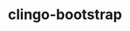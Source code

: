 ---
title: "clingo-bootstrap"
layout: cache
categories: [package, develop]
meta: {"compilers": ["apple-clang@16.0.0", "gcc@13.2.0"], "num_specs": 162, "num_specs_by_stack": {"bootstrap-aarch64-darwin": 71, "bootstrap-x86_64-linux-gnu": 91, "root": 162}, "oss": ["sequoia", "ubuntu24.04"], "platforms": ["darwin", "linux"], "stacks": ["bootstrap-aarch64-darwin", "bootstrap-x86_64-linux-gnu", "root"], "targets": ["aarch64", "x86_64_v3"], "versions": ["5.7.1", "spack"]}
spec_details: [{"compiler": "apple-clang@16.0.0", "hash": "26gq2boba52yveh6lv6isykjcwdf2cws", "os": "sequoia", "platform": "darwin", "size": "-", "stacks": ["bootstrap-aarch64-darwin", "root"], "target": "aarch64", "variants": ["build_system=cmake", "build_type=Release", "~docs", "generator=make", "+ipo", "+optimized", "+python"], "versions": ["5.7.1"]}, {"compiler": "apple-clang@16.0.0", "hash": "27w4kxqbesfxajpibah3njx7c7yuh3ve", "os": "sequoia", "platform": "darwin", "size": "-", "stacks": ["bootstrap-aarch64-darwin", "root"], "target": "aarch64", "variants": ["build_system=cmake", "build_type=Release", "~docs", "generator=make", "+ipo", "+optimized", "+python"], "versions": ["5.7.1"]}, {"compiler": "apple-clang@16.0.0", "hash": "2ai3u6hqefroanpywxgig2b5knkswco5", "os": "sequoia", "platform": "darwin", "size": "-", "stacks": ["bootstrap-aarch64-darwin", "root"], "target": "aarch64", "variants": ["build_system=cmake", "build_type=Release", "~docs", "generator=make", "+ipo", "+optimized", "+python"], "versions": ["5.7.1"]}, {"compiler": "gcc@13.2.0", "hash": "2ge7prj2nozsfrixpusodfvjdxpqt3ow", "os": "ubuntu24.04", "platform": "linux", "size": "-", "stacks": ["bootstrap-x86_64-linux-gnu", "root"], "target": "x86_64_v3", "variants": ["build_system=cmake", "build_type=Release", "~docs", "generator=make", "+ipo", "+optimized", "patches:=bebb819,ec99431", "+python", "+static_libstdcpp"], "versions": ["spack"]}, {"compiler": "gcc@13.2.0", "hash": "2piwxwupbea7sc7stwl2gu5zf44tgomj", "os": "ubuntu24.04", "platform": "linux", "size": "-", "stacks": ["bootstrap-x86_64-linux-gnu", "root"], "target": "x86_64_v3", "variants": ["build_system=cmake", "build_type=Release", "~docs", "generator=make", "+ipo", "+optimized", "patches:=bebb819,ec99431", "+python", "+static_libstdcpp"], "versions": ["spack"]}, {"compiler": "gcc@13.2.0", "hash": "2udxplwaglvsi32yqjhmmk7ibypl4hap", "os": "ubuntu24.04", "platform": "linux", "size": "-", "stacks": ["bootstrap-x86_64-linux-gnu", "root"], "target": "x86_64_v3", "variants": ["build_system=cmake", "build_type=Release", "~docs", "generator=make", "+ipo", "+optimized", "patches:=bc4a52e", "+python", "+static_libstdcpp"], "versions": ["5.7.1"]}, {"compiler": "gcc@13.2.0", "hash": "3564uuisniow6dc554vltyavm2shogdl", "os": "ubuntu24.04", "platform": "linux", "size": "-", "stacks": ["bootstrap-x86_64-linux-gnu", "root"], "target": "x86_64_v3", "variants": ["build_system=cmake", "build_type=Release", "~docs", "generator=make", "+ipo", "+optimized", "patches:=bc4a52e", "+python", "+static_libstdcpp"], "versions": ["5.7.1"]}, {"compiler": "apple-clang@16.0.0", "hash": "3c5t5ln5psdqongsdo35geegcsnyznpu", "os": "sequoia", "platform": "darwin", "size": "-", "stacks": ["bootstrap-aarch64-darwin", "root"], "target": "aarch64", "variants": ["build_system=cmake", "build_type=Release", "~docs", "generator=make", "+ipo", "+optimized", "+python"], "versions": ["spack"]}, {"compiler": "gcc@13.2.0", "hash": "3d7wguyelzhhheusgrukxlbbncu6nf6r", "os": "ubuntu24.04", "platform": "linux", "size": "-", "stacks": ["bootstrap-x86_64-linux-gnu", "root"], "target": "x86_64_v3", "variants": ["build_system=cmake", "build_type=Release", "~docs", "generator=make", "+ipo", "+optimized", "patches:=bc4a52e", "+python", "+static_libstdcpp"], "versions": ["5.7.1"]}, {"compiler": "apple-clang@16.0.0", "hash": "3oai4232w2eq7jytbenndl2gngoqpqwc", "os": "sequoia", "platform": "darwin", "size": "-", "stacks": ["bootstrap-aarch64-darwin", "root"], "target": "aarch64", "variants": ["build_system=cmake", "build_type=Release", "~docs", "generator=make", "+ipo", "+optimized", "+python"], "versions": ["spack"]}, {"compiler": "gcc@13.2.0", "hash": "3sasjd2nrr37tpunlcsc2idiptnu4vvp", "os": "ubuntu24.04", "platform": "linux", "size": "-", "stacks": ["bootstrap-x86_64-linux-gnu", "root"], "target": "x86_64_v3", "variants": ["build_system=cmake", "build_type=Release", "~docs", "generator=make", "+ipo", "+optimized", "patches:=bc4a52e", "+python", "+static_libstdcpp"], "versions": ["5.7.1"]}, {"compiler": "gcc@13.2.0", "hash": "3u5dbodxcxiun32m75io3mynqe7guzov", "os": "ubuntu24.04", "platform": "linux", "size": "-", "stacks": ["bootstrap-x86_64-linux-gnu", "root"], "target": "x86_64_v3", "variants": ["build_system=cmake", "build_type=Release", "~docs", "generator=make", "+ipo", "+optimized", "patches:=bc4a52e", "+python", "+static_libstdcpp"], "versions": ["5.7.1"]}, {"compiler": "apple-clang@16.0.0", "hash": "3z5a5aukcnedowgyghk6fy2yu3gaujxh", "os": "sequoia", "platform": "darwin", "size": "-", "stacks": ["bootstrap-aarch64-darwin", "root"], "target": "aarch64", "variants": ["build_system=cmake", "build_type=Release", "~docs", "generator=make", "+ipo", "+optimized", "+python"], "versions": ["5.7.1"]}, {"compiler": "gcc@13.2.0", "hash": "46oluw3tvx6jvscf6a7jl3ig2d5qplzb", "os": "ubuntu24.04", "platform": "linux", "size": "-", "stacks": ["bootstrap-x86_64-linux-gnu", "root"], "target": "x86_64_v3", "variants": ["build_system=cmake", "build_type=Release", "~docs", "generator=make", "+ipo", "+optimized", "patches:=bebb819,ec99431", "+python", "+static_libstdcpp"], "versions": ["spack"]}, {"compiler": "gcc@13.2.0", "hash": "47cb3v6vjk4nlyojbw3onsc6nuodpen4", "os": "ubuntu24.04", "platform": "linux", "size": "-", "stacks": ["bootstrap-x86_64-linux-gnu", "root"], "target": "x86_64_v3", "variants": ["build_system=cmake", "build_type=Release", "~docs", "generator=make", "+ipo", "+optimized", "patches:=bc4a52e", "+python", "+static_libstdcpp"], "versions": ["5.7.1"]}, {"compiler": "apple-clang@16.0.0", "hash": "4a6oq75qdsccgsbgkub2qm7e2yd5pdbb", "os": "sequoia", "platform": "darwin", "size": "-", "stacks": ["bootstrap-aarch64-darwin", "root"], "target": "aarch64", "variants": ["build_system=cmake", "build_type=Release", "~docs", "generator=make", "+ipo", "+optimized", "+python"], "versions": ["5.7.1"]}, {"compiler": "apple-clang@16.0.0", "hash": "4kfq3bhojuv3qisslg2vhu7zdtlid7w2", "os": "sequoia", "platform": "darwin", "size": "-", "stacks": ["bootstrap-aarch64-darwin", "root"], "target": "aarch64", "variants": ["build_system=cmake", "build_type=Release", "~docs", "generator=make", "+ipo", "+optimized", "+python"], "versions": ["5.7.1"]}, {"compiler": "gcc@13.2.0", "hash": "4kznkq5jalktxn5qso3blnjhqchlzdci", "os": "ubuntu24.04", "platform": "linux", "size": "-", "stacks": ["bootstrap-x86_64-linux-gnu", "root"], "target": "x86_64_v3", "variants": ["build_system=cmake", "build_type=Release", "~docs", "generator=make", "+ipo", "+optimized", "patches:=bebb819,ec99431", "+python", "+static_libstdcpp"], "versions": ["spack"]}, {"compiler": "apple-clang@16.0.0", "hash": "57ptij2aik4v3jhcmw27kwvxbjwfp323", "os": "sequoia", "platform": "darwin", "size": "-", "stacks": ["bootstrap-aarch64-darwin", "root"], "target": "aarch64", "variants": ["build_system=cmake", "build_type=Release", "~docs", "generator=make", "+ipo", "+optimized", "+python"], "versions": ["spack"]}, {"compiler": "gcc@13.2.0", "hash": "5ffpinvtpxyp2hdnfazp5oc3c5waoa27", "os": "ubuntu24.04", "platform": "linux", "size": "-", "stacks": ["bootstrap-x86_64-linux-gnu", "root"], "target": "x86_64_v3", "variants": ["build_system=cmake", "build_type=Release", "~docs", "generator=make", "+ipo", "+optimized", "patches:=bebb819,ec99431", "+python", "+static_libstdcpp"], "versions": ["spack"]}, {"compiler": "apple-clang@16.0.0", "hash": "5o6gdqu7abu3h4h54ib55qj5ycnrhond", "os": "sequoia", "platform": "darwin", "size": "-", "stacks": ["bootstrap-aarch64-darwin", "root"], "target": "aarch64", "variants": ["build_system=cmake", "build_type=Release", "~docs", "generator=make", "+ipo", "+optimized", "+python"], "versions": ["5.7.1"]}, {"compiler": "gcc@13.2.0", "hash": "6he5st46c73f4x236psp5xuq6vfzcgsk", "os": "ubuntu24.04", "platform": "linux", "size": "-", "stacks": ["bootstrap-x86_64-linux-gnu", "root"], "target": "x86_64_v3", "variants": ["build_system=cmake", "build_type=Release", "~docs", "generator=make", "+ipo", "+optimized", "patches:=bc4a52e", "+python", "+static_libstdcpp"], "versions": ["5.7.1"]}, {"compiler": "apple-clang@16.0.0", "hash": "6pucd4kollwxqiktw3nxy3df5ww4dv6g", "os": "sequoia", "platform": "darwin", "size": "-", "stacks": ["bootstrap-aarch64-darwin", "root"], "target": "aarch64", "variants": ["build_system=cmake", "build_type=Release", "~docs", "generator=make", "+ipo", "+optimized", "+python"], "versions": ["spack"]}, {"compiler": "apple-clang@16.0.0", "hash": "6xmyyzr7pwfkfma33w5jlgh63usfslvf", "os": "sequoia", "platform": "darwin", "size": "-", "stacks": ["bootstrap-aarch64-darwin", "root"], "target": "aarch64", "variants": ["build_system=cmake", "build_type=Release", "~docs", "generator=make", "+ipo", "+optimized", "+python"], "versions": ["spack"]}, {"compiler": "gcc@13.2.0", "hash": "75jol42pnj4ayigq6sg3vgbialy5m6vz", "os": "ubuntu24.04", "platform": "linux", "size": "-", "stacks": ["bootstrap-x86_64-linux-gnu", "root"], "target": "x86_64_v3", "variants": ["build_system=cmake", "build_type=Release", "~docs", "generator=make", "+ipo", "+optimized", "patches:=bc4a52e", "+python", "+static_libstdcpp"], "versions": ["5.7.1"]}, {"compiler": "apple-clang@16.0.0", "hash": "7ajw5moifpbg6egcv6suihh3ja56d3cn", "os": "sequoia", "platform": "darwin", "size": "-", "stacks": ["bootstrap-aarch64-darwin", "root"], "target": "aarch64", "variants": ["build_system=cmake", "build_type=Release", "~docs", "generator=make", "+ipo", "+optimized", "+python"], "versions": ["5.7.1"]}, {"compiler": "gcc@13.2.0", "hash": "7npoudpxyfjl73ubxtch3itjo5nqtn5p", "os": "ubuntu24.04", "platform": "linux", "size": "-", "stacks": ["bootstrap-x86_64-linux-gnu", "root"], "target": "x86_64_v3", "variants": ["build_system=cmake", "build_type=Release", "~docs", "generator=make", "+ipo", "+optimized", "patches:=bebb819,ec99431", "+python", "+static_libstdcpp"], "versions": ["spack"]}, {"compiler": "gcc@13.2.0", "hash": "7xjl7abgtnv3vvvmwph2srupdcvhskjo", "os": "ubuntu24.04", "platform": "linux", "size": "-", "stacks": ["bootstrap-x86_64-linux-gnu", "root"], "target": "x86_64_v3", "variants": ["build_system=cmake", "build_type=Release", "~docs", "generator=make", "+ipo", "+optimized", "patches:=bebb819,ec99431", "+python", "+static_libstdcpp"], "versions": ["spack"]}, {"compiler": "gcc@13.2.0", "hash": "a6sy4amxt6vuheeg45tdctpy4b2ylhgd", "os": "ubuntu24.04", "platform": "linux", "size": "-", "stacks": ["bootstrap-x86_64-linux-gnu", "root"], "target": "x86_64_v3", "variants": ["build_system=cmake", "build_type=Release", "~docs", "generator=make", "+ipo", "+optimized", "patches:=bc4a52e", "+python", "+static_libstdcpp"], "versions": ["5.7.1"]}, {"compiler": "apple-clang@16.0.0", "hash": "aaiqg3myausww3c7tptii4wir5ebpnub", "os": "sequoia", "platform": "darwin", "size": "-", "stacks": ["bootstrap-aarch64-darwin", "root"], "target": "aarch64", "variants": ["build_system=cmake", "build_type=Release", "~docs", "generator=make", "+ipo", "+optimized", "+python"], "versions": ["5.7.1"]}, {"compiler": "apple-clang@16.0.0", "hash": "acjy4jdxi6hwpycm5d4pp5qp7gylvo72", "os": "sequoia", "platform": "darwin", "size": "-", "stacks": ["bootstrap-aarch64-darwin", "root"], "target": "aarch64", "variants": ["build_system=cmake", "build_type=Release", "~docs", "generator=make", "+ipo", "+optimized", "+python"], "versions": ["spack"]}, {"compiler": "gcc@13.2.0", "hash": "agvs7vkmudzqezr7wudtt35lhkexunq4", "os": "ubuntu24.04", "platform": "linux", "size": "-", "stacks": ["bootstrap-x86_64-linux-gnu", "root"], "target": "x86_64_v3", "variants": ["build_system=cmake", "build_type=Release", "~docs", "generator=make", "+ipo", "+optimized", "patches:=bebb819,ec99431", "+python", "+static_libstdcpp"], "versions": ["spack"]}, {"compiler": "gcc@13.2.0", "hash": "aohc7ztw4o5yji4fmskoil4iiq7efwwq", "os": "ubuntu24.04", "platform": "linux", "size": "-", "stacks": ["bootstrap-x86_64-linux-gnu", "root"], "target": "x86_64_v3", "variants": ["build_system=cmake", "build_type=Release", "~docs", "generator=make", "+ipo", "+optimized", "patches:=bc4a52e", "+python", "+static_libstdcpp"], "versions": ["5.7.1"]}, {"compiler": "gcc@13.2.0", "hash": "axsu2vugrfp4iwrozieqq3ahgytwsp4w", "os": "ubuntu24.04", "platform": "linux", "size": "-", "stacks": ["bootstrap-x86_64-linux-gnu", "root"], "target": "x86_64_v3", "variants": ["build_system=cmake", "build_type=Release", "~docs", "generator=make", "+ipo", "+optimized", "patches:=bebb819,ec99431", "+python", "+static_libstdcpp"], "versions": ["spack"]}, {"compiler": "apple-clang@16.0.0", "hash": "b65abq7odunklpmejqnvfq5um2y5ejci", "os": "sequoia", "platform": "darwin", "size": "-", "stacks": ["bootstrap-aarch64-darwin", "root"], "target": "aarch64", "variants": ["build_system=cmake", "build_type=Release", "~docs", "generator=make", "+ipo", "+optimized", "+python"], "versions": ["spack"]}, {"compiler": "gcc@13.2.0", "hash": "bspfmnzpo7yio26yy6phljlahdapvxpo", "os": "ubuntu24.04", "platform": "linux", "size": "-", "stacks": ["bootstrap-x86_64-linux-gnu", "root"], "target": "x86_64_v3", "variants": ["build_system=cmake", "build_type=Release", "~docs", "generator=make", "+ipo", "+optimized", "patches:=bc4a52e", "+python", "+static_libstdcpp"], "versions": ["5.7.1"]}, {"compiler": "apple-clang@16.0.0", "hash": "c2presuplsizmoizvob32rx5li5qpr72", "os": "sequoia", "platform": "darwin", "size": "-", "stacks": ["bootstrap-aarch64-darwin", "root"], "target": "aarch64", "variants": ["build_system=cmake", "build_type=Release", "~docs", "generator=make", "+ipo", "+optimized", "+python"], "versions": ["5.7.1"]}, {"compiler": "gcc@13.2.0", "hash": "c62p3dazgsnd6dxagw3rbwe3wlkki3q6", "os": "ubuntu24.04", "platform": "linux", "size": "-", "stacks": ["bootstrap-x86_64-linux-gnu", "root"], "target": "x86_64_v3", "variants": ["build_system=cmake", "build_type=Release", "~docs", "generator=make", "+ipo", "+optimized", "patches:=bebb819,ec99431", "+python", "+static_libstdcpp"], "versions": ["spack"]}, {"compiler": "apple-clang@16.0.0", "hash": "chhv2asgzzbbf4gecqecui5l26uoi5m4", "os": "sequoia", "platform": "darwin", "size": "-", "stacks": ["bootstrap-aarch64-darwin", "root"], "target": "aarch64", "variants": ["build_system=cmake", "build_type=Release", "~docs", "generator=make", "+ipo", "+optimized", "+python"], "versions": ["spack"]}, {"compiler": "gcc@13.2.0", "hash": "ciyqxitjx24ruoe5wivzhtfjdna7r7hg", "os": "ubuntu24.04", "platform": "linux", "size": "-", "stacks": ["bootstrap-x86_64-linux-gnu", "root"], "target": "x86_64_v3", "variants": ["build_system=cmake", "build_type=Release", "~docs", "generator=make", "+ipo", "+optimized", "patches:=bc4a52e", "+python", "+static_libstdcpp"], "versions": ["5.7.1"]}, {"compiler": "gcc@13.2.0", "hash": "cksrfgokzz5yrf537srqndcnel3s2sds", "os": "ubuntu24.04", "platform": "linux", "size": "-", "stacks": ["bootstrap-x86_64-linux-gnu", "root"], "target": "x86_64_v3", "variants": ["build_system=cmake", "build_type=Release", "~docs", "generator=make", "+ipo", "+optimized", "patches:=bebb819,ec99431", "+python", "+static_libstdcpp"], "versions": ["spack"]}, {"compiler": "gcc@13.2.0", "hash": "cyrrho5vk7eqilzxwa3fyscx2p7oo6wq", "os": "ubuntu24.04", "platform": "linux", "size": "-", "stacks": ["bootstrap-x86_64-linux-gnu", "root"], "target": "x86_64_v3", "variants": ["build_system=cmake", "build_type=Release", "~docs", "generator=make", "+ipo", "+optimized", "patches:=bc4a52e", "+python", "+static_libstdcpp"], "versions": ["5.7.1"]}, {"compiler": "gcc@13.2.0", "hash": "d3d3oqwuwkuqpgsfply7u6hcjkv6y4gv", "os": "ubuntu24.04", "platform": "linux", "size": "-", "stacks": ["bootstrap-x86_64-linux-gnu", "root"], "target": "x86_64_v3", "variants": ["build_system=cmake", "build_type=Release", "~docs", "generator=make", "+ipo", "+optimized", "patches:=bebb819,ec99431", "+python", "+static_libstdcpp"], "versions": ["spack"]}, {"compiler": "apple-clang@16.0.0", "hash": "ddmwuzl3duttxgjqpmayx5uqmcwkoy5i", "os": "sequoia", "platform": "darwin", "size": "-", "stacks": ["bootstrap-aarch64-darwin", "root"], "target": "aarch64", "variants": ["build_system=cmake", "build_type=Release", "~docs", "generator=make", "+ipo", "+optimized", "+python"], "versions": ["spack"]}, {"compiler": "apple-clang@16.0.0", "hash": "diheencsll4xaaz2qhlucus4tc2n24zv", "os": "sequoia", "platform": "darwin", "size": "-", "stacks": ["bootstrap-aarch64-darwin", "root"], "target": "aarch64", "variants": ["build_system=cmake", "build_type=Release", "~docs", "generator=make", "+ipo", "+optimized", "+python"], "versions": ["5.7.1"]}, {"compiler": "apple-clang@16.0.0", "hash": "dn5jh7aizvistpi2mewyh2c33lnxq3xb", "os": "sequoia", "platform": "darwin", "size": "-", "stacks": ["bootstrap-aarch64-darwin", "root"], "target": "aarch64", "variants": ["build_system=cmake", "build_type=Release", "~docs", "generator=make", "+ipo", "+optimized", "+python"], "versions": ["spack"]}, {"compiler": "gcc@13.2.0", "hash": "e67wblxvy4sbjneib2bgkvdu3frfm3oo", "os": "ubuntu24.04", "platform": "linux", "size": "-", "stacks": ["bootstrap-x86_64-linux-gnu", "root"], "target": "x86_64_v3", "variants": ["build_system=cmake", "build_type=Release", "~docs", "generator=make", "+ipo", "+optimized", "patches:=bc4a52e", "+python", "+static_libstdcpp"], "versions": ["5.7.1"]}, {"compiler": "apple-clang@16.0.0", "hash": "e7ejjvcsmev375ao7akkurkn5edw4qnu", "os": "sequoia", "platform": "darwin", "size": "-", "stacks": ["bootstrap-aarch64-darwin", "root"], "target": "aarch64", "variants": ["build_system=cmake", "build_type=Release", "~docs", "generator=make", "+ipo", "+optimized", "+python"], "versions": ["spack"]}, {"compiler": "apple-clang@16.0.0", "hash": "ehjfbkxt43sv36vxwi5iogyzt76b4i7m", "os": "sequoia", "platform": "darwin", "size": "-", "stacks": ["bootstrap-aarch64-darwin", "root"], "target": "aarch64", "variants": ["build_system=cmake", "build_type=Release", "~docs", "generator=make", "+ipo", "+optimized", "+python"], "versions": ["5.7.1"]}, {"compiler": "apple-clang@16.0.0", "hash": "eoximuq3s3dqw4bip6wgiedoemhgrqka", "os": "sequoia", "platform": "darwin", "size": "-", "stacks": ["bootstrap-aarch64-darwin", "root"], "target": "aarch64", "variants": ["build_system=cmake", "build_type=Release", "~docs", "generator=make", "+ipo", "+optimized", "+python"], "versions": ["5.7.1"]}, {"compiler": "apple-clang@16.0.0", "hash": "ezr2d2hwyjbyiltuzcsfgnbddgbsxpfq", "os": "sequoia", "platform": "darwin", "size": "-", "stacks": ["bootstrap-aarch64-darwin", "root"], "target": "aarch64", "variants": ["build_system=cmake", "build_type=Release", "~docs", "generator=make", "+ipo", "+optimized", "+python"], "versions": ["5.7.1"]}, {"compiler": "gcc@13.2.0", "hash": "ft3jg7senrnnmkvaqli7airlodnlorpx", "os": "ubuntu24.04", "platform": "linux", "size": "-", "stacks": ["bootstrap-x86_64-linux-gnu", "root"], "target": "x86_64_v3", "variants": ["build_system=cmake", "build_type=Release", "~docs", "generator=make", "+ipo", "+optimized", "patches:=bc4a52e", "+python", "+static_libstdcpp"], "versions": ["5.7.1"]}, {"compiler": "apple-clang@16.0.0", "hash": "g4xhkp5qk5tvgxdbwyav2wwxibbkk7if", "os": "sequoia", "platform": "darwin", "size": "-", "stacks": ["bootstrap-aarch64-darwin", "root"], "target": "aarch64", "variants": ["build_system=cmake", "build_type=Release", "~docs", "generator=make", "+ipo", "+optimized", "+python"], "versions": ["spack"]}, {"compiler": "gcc@13.2.0", "hash": "g5lkxm72odaxne5cm4uwzsrn32xjpb65", "os": "ubuntu24.04", "platform": "linux", "size": "-", "stacks": ["bootstrap-x86_64-linux-gnu", "root"], "target": "x86_64_v3", "variants": ["build_system=cmake", "build_type=Release", "~docs", "generator=make", "+ipo", "+optimized", "patches:=bc4a52e", "+python", "+static_libstdcpp"], "versions": ["5.7.1"]}, {"compiler": "apple-clang@16.0.0", "hash": "gb4halzvszsstvk3gekxgfjhvtgvzk3z", "os": "sequoia", "platform": "darwin", "size": "-", "stacks": ["bootstrap-aarch64-darwin", "root"], "target": "aarch64", "variants": ["build_system=cmake", "build_type=Release", "~docs", "generator=make", "+ipo", "+optimized", "+python"], "versions": ["5.7.1"]}, {"compiler": "gcc@13.2.0", "hash": "gg4bcetmzsiztssznlc2g26asrm43f4v", "os": "ubuntu24.04", "platform": "linux", "size": "-", "stacks": ["bootstrap-x86_64-linux-gnu", "root"], "target": "x86_64_v3", "variants": ["build_system=cmake", "build_type=Release", "~docs", "generator=make", "+ipo", "+optimized", "patches:=bebb819,ec99431", "+python", "+static_libstdcpp"], "versions": ["spack"]}, {"compiler": "apple-clang@16.0.0", "hash": "gk4qu4xhvcrwudv5vrhi6jxuzo6gu5tn", "os": "sequoia", "platform": "darwin", "size": "-", "stacks": ["bootstrap-aarch64-darwin", "root"], "target": "aarch64", "variants": ["build_system=cmake", "build_type=Release", "~docs", "generator=make", "+ipo", "+optimized", "+python"], "versions": ["5.7.1"]}, {"compiler": "gcc@13.2.0", "hash": "gs377ihqnkhrcbwoi2iuyrsbjai7yhja", "os": "ubuntu24.04", "platform": "linux", "size": "-", "stacks": ["bootstrap-x86_64-linux-gnu", "root"], "target": "x86_64_v3", "variants": ["build_system=cmake", "build_type=Release", "~docs", "generator=make", "+ipo", "+optimized", "patches:=bc4a52e", "+python", "+static_libstdcpp"], "versions": ["5.7.1"]}, {"compiler": "gcc@13.2.0", "hash": "gsjbytt6jbe5y674ikxvxehdtgcg5ry2", "os": "ubuntu24.04", "platform": "linux", "size": "-", "stacks": ["bootstrap-x86_64-linux-gnu", "root"], "target": "x86_64_v3", "variants": ["build_system=cmake", "build_type=Release", "~docs", "generator=make", "+ipo", "+optimized", "patches:=bebb819,ec99431", "+python", "+static_libstdcpp"], "versions": ["spack"]}, {"compiler": "gcc@13.2.0", "hash": "gv3bbla4kqhdjxfahcaxne656nbtjkrh", "os": "ubuntu24.04", "platform": "linux", "size": "-", "stacks": ["bootstrap-x86_64-linux-gnu", "root"], "target": "x86_64_v3", "variants": ["build_system=cmake", "build_type=Release", "~docs", "generator=make", "+ipo", "+optimized", "patches:=bc4a52e", "+python", "+static_libstdcpp"], "versions": ["5.7.1"]}, {"compiler": "apple-clang@16.0.0", "hash": "gysrhkgyphkok6kusvsct44fti6jbatj", "os": "sequoia", "platform": "darwin", "size": "-", "stacks": ["bootstrap-aarch64-darwin", "root"], "target": "aarch64", "variants": ["build_system=cmake", "build_type=Release", "~docs", "generator=make", "+ipo", "+optimized", "+python"], "versions": ["5.7.1"]}, {"compiler": "gcc@13.2.0", "hash": "hgghqcztf26njqphg7jxkct6jqm3xkxa", "os": "ubuntu24.04", "platform": "linux", "size": "-", "stacks": ["bootstrap-x86_64-linux-gnu", "root"], "target": "x86_64_v3", "variants": ["build_system=cmake", "build_type=Release", "~docs", "generator=make", "+ipo", "+optimized", "patches:=bebb819,ec99431", "+python", "+static_libstdcpp"], "versions": ["spack"]}, {"compiler": "apple-clang@16.0.0", "hash": "hhssylch5tebgjjmlq5acsnfkmnpdaob", "os": "sequoia", "platform": "darwin", "size": "-", "stacks": ["bootstrap-aarch64-darwin", "root"], "target": "aarch64", "variants": ["build_system=cmake", "build_type=Release", "~docs", "generator=make", "+ipo", "+optimized", "+python"], "versions": ["spack"]}, {"compiler": "gcc@13.2.0", "hash": "hs2ydt4tmh3hrbdowtmyovxa4bq2fhoz", "os": "ubuntu24.04", "platform": "linux", "size": "-", "stacks": ["bootstrap-x86_64-linux-gnu", "root"], "target": "x86_64_v3", "variants": ["build_system=cmake", "build_type=Release", "~docs", "generator=make", "+ipo", "+optimized", "patches:=bebb819,ec99431", "+python", "+static_libstdcpp"], "versions": ["spack"]}, {"compiler": "apple-clang@16.0.0", "hash": "hushi6sbbt3fbexsv623jxcflm6smz5l", "os": "sequoia", "platform": "darwin", "size": "-", "stacks": ["bootstrap-aarch64-darwin", "root"], "target": "aarch64", "variants": ["build_system=cmake", "build_type=Release", "~docs", "generator=make", "+ipo", "+optimized", "+python"], "versions": ["5.7.1"]}, {"compiler": "gcc@13.2.0", "hash": "ihhnhf7rcyrnhemumb7q5uqglkca4idr", "os": "ubuntu24.04", "platform": "linux", "size": "-", "stacks": ["bootstrap-x86_64-linux-gnu", "root"], "target": "x86_64_v3", "variants": ["build_system=cmake", "build_type=Release", "~docs", "generator=make", "+ipo", "+optimized", "patches:=bebb819,ec99431", "+python", "+static_libstdcpp"], "versions": ["spack"]}, {"compiler": "gcc@13.2.0", "hash": "isj3fziileum57yqcpv3z57thc3iag6t", "os": "ubuntu24.04", "platform": "linux", "size": "-", "stacks": ["bootstrap-x86_64-linux-gnu", "root"], "target": "x86_64_v3", "variants": ["build_system=cmake", "build_type=Release", "~docs", "generator=make", "+ipo", "+optimized", "patches:=bebb819,ec99431", "+python", "+static_libstdcpp"], "versions": ["spack"]}, {"compiler": "gcc@13.2.0", "hash": "ivdezzcuqoaj7u7xzauo2cehej3nxhtx", "os": "ubuntu24.04", "platform": "linux", "size": "-", "stacks": ["bootstrap-x86_64-linux-gnu", "root"], "target": "x86_64_v3", "variants": ["build_system=cmake", "build_type=Release", "~docs", "generator=make", "+ipo", "+optimized", "patches:=bc4a52e", "+python", "+static_libstdcpp"], "versions": ["5.7.1"]}, {"compiler": "gcc@13.2.0", "hash": "ixufikglob7bwqxrpcxicozkduc7h23s", "os": "ubuntu24.04", "platform": "linux", "size": "-", "stacks": ["bootstrap-x86_64-linux-gnu", "root"], "target": "x86_64_v3", "variants": ["build_system=cmake", "build_type=Release", "~docs", "generator=make", "+ipo", "+optimized", "patches:=bebb819,ec99431", "+python", "+static_libstdcpp"], "versions": ["spack"]}, {"compiler": "apple-clang@16.0.0", "hash": "izipngcqdfqqmu7dv4e3tsisewkmorsu", "os": "sequoia", "platform": "darwin", "size": "-", "stacks": ["bootstrap-aarch64-darwin", "root"], "target": "aarch64", "variants": ["build_system=cmake", "build_type=Release", "~docs", "generator=make", "+ipo", "+optimized", "+python"], "versions": ["spack"]}, {"compiler": "gcc@13.2.0", "hash": "j5vpsrm7z4bhrtnummbgqzsmp5pipv25", "os": "ubuntu24.04", "platform": "linux", "size": "-", "stacks": ["bootstrap-x86_64-linux-gnu", "root"], "target": "x86_64_v3", "variants": ["build_system=cmake", "build_type=Release", "~docs", "generator=make", "+ipo", "+optimized", "patches:=bebb819,ec99431", "+python", "+static_libstdcpp"], "versions": ["spack"]}, {"compiler": "apple-clang@16.0.0", "hash": "j6576zqcjasffkpqdmfxcuy225joo5xx", "os": "sequoia", "platform": "darwin", "size": "-", "stacks": ["bootstrap-aarch64-darwin", "root"], "target": "aarch64", "variants": ["build_system=cmake", "build_type=Release", "~docs", "generator=make", "+ipo", "+optimized", "+python"], "versions": ["5.7.1"]}, {"compiler": "apple-clang@16.0.0", "hash": "j7f7thzpalnxfqyu6y6mko2obcsipgjh", "os": "sequoia", "platform": "darwin", "size": "-", "stacks": ["bootstrap-aarch64-darwin", "root"], "target": "aarch64", "variants": ["build_system=cmake", "build_type=Release", "~docs", "generator=make", "+ipo", "+optimized", "+python"], "versions": ["5.7.1"]}, {"compiler": "apple-clang@16.0.0", "hash": "jrvg3bz45cckaxswjp3gkaquy4si6zak", "os": "sequoia", "platform": "darwin", "size": "-", "stacks": ["bootstrap-aarch64-darwin", "root"], "target": "aarch64", "variants": ["build_system=cmake", "build_type=Release", "~docs", "generator=make", "+ipo", "+optimized", "+python"], "versions": ["5.7.1"]}, {"compiler": "gcc@13.2.0", "hash": "jwpyviyvopfd2jemq4wosduottotud3t", "os": "ubuntu24.04", "platform": "linux", "size": "-", "stacks": ["bootstrap-x86_64-linux-gnu", "root"], "target": "x86_64_v3", "variants": ["build_system=cmake", "build_type=Release", "~docs", "generator=make", "+ipo", "+optimized", "patches:=bebb819,ec99431", "+python", "+static_libstdcpp"], "versions": ["spack"]}, {"compiler": "apple-clang@16.0.0", "hash": "k6hfryvq7h53n5ezurqaf3i7m2jebggh", "os": "sequoia", "platform": "darwin", "size": "-", "stacks": ["bootstrap-aarch64-darwin", "root"], "target": "aarch64", "variants": ["build_system=cmake", "build_type=Release", "~docs", "generator=make", "+ipo", "+optimized", "+python"], "versions": ["spack"]}, {"compiler": "gcc@13.2.0", "hash": "kc5dzwqy3sntnkjebmc3wybtbntxulxm", "os": "ubuntu24.04", "platform": "linux", "size": "-", "stacks": ["bootstrap-x86_64-linux-gnu", "root"], "target": "x86_64_v3", "variants": ["build_system=cmake", "build_type=Release", "~docs", "generator=make", "+ipo", "+optimized", "patches:=bc4a52e", "+python", "+static_libstdcpp"], "versions": ["5.7.1"]}, {"compiler": "gcc@13.2.0", "hash": "kgkprj5xeoc6wylu24x2s3cx323q5suy", "os": "ubuntu24.04", "platform": "linux", "size": "-", "stacks": ["bootstrap-x86_64-linux-gnu", "root"], "target": "x86_64_v3", "variants": ["build_system=cmake", "build_type=Release", "~docs", "generator=make", "+ipo", "+optimized", "patches:=bebb819,ec99431", "+python", "+static_libstdcpp"], "versions": ["spack"]}, {"compiler": "apple-clang@16.0.0", "hash": "kl573qlkkc2vvv42dsbclhvbaidt2wg6", "os": "sequoia", "platform": "darwin", "size": "-", "stacks": ["bootstrap-aarch64-darwin", "root"], "target": "aarch64", "variants": ["build_system=cmake", "build_type=Release", "~docs", "generator=make", "+ipo", "+optimized", "+python"], "versions": ["5.7.1"]}, {"compiler": "gcc@13.2.0", "hash": "kzaqlfvqpjm64uvayhqilsqpr66on4qf", "os": "ubuntu24.04", "platform": "linux", "size": "-", "stacks": ["bootstrap-x86_64-linux-gnu", "root"], "target": "x86_64_v3", "variants": ["build_system=cmake", "build_type=Release", "~docs", "generator=make", "+ipo", "+optimized", "patches:=bc4a52e", "+python", "+static_libstdcpp"], "versions": ["5.7.1"]}, {"compiler": "gcc@13.2.0", "hash": "l4z3yrb2vwq6oulwipd7lx2t5yi2h2ua", "os": "ubuntu24.04", "platform": "linux", "size": "-", "stacks": ["bootstrap-x86_64-linux-gnu", "root"], "target": "x86_64_v3", "variants": ["build_system=cmake", "build_type=Release", "~docs", "generator=make", "+ipo", "+optimized", "patches:=bebb819,ec99431", "+python", "+static_libstdcpp"], "versions": ["spack"]}, {"compiler": "apple-clang@16.0.0", "hash": "l7yrw37hd4s6oyda2jrdd4tzczyih4eo", "os": "sequoia", "platform": "darwin", "size": "-", "stacks": ["bootstrap-aarch64-darwin", "root"], "target": "aarch64", "variants": ["build_system=cmake", "build_type=Release", "~docs", "generator=make", "+ipo", "+optimized", "+python"], "versions": ["5.7.1"]}, {"compiler": "gcc@13.2.0", "hash": "lavcuywjbic56hxdm747onf4gro3sz46", "os": "ubuntu24.04", "platform": "linux", "size": "-", "stacks": ["bootstrap-x86_64-linux-gnu", "root"], "target": "x86_64_v3", "variants": ["build_system=cmake", "build_type=Release", "~docs", "generator=make", "+ipo", "+optimized", "patches:=bebb819,ec99431", "+python", "+static_libstdcpp"], "versions": ["spack"]}, {"compiler": "apple-clang@16.0.0", "hash": "linqdsdtluzq7zdapcsvs5slo2wul6ne", "os": "sequoia", "platform": "darwin", "size": "-", "stacks": ["bootstrap-aarch64-darwin", "root"], "target": "aarch64", "variants": ["build_system=cmake", "build_type=Release", "~docs", "generator=make", "+ipo", "+optimized", "+python"], "versions": ["spack"]}, {"compiler": "gcc@13.2.0", "hash": "lnbpenc7did5sar4lw4qp6j3eukgqsxp", "os": "ubuntu24.04", "platform": "linux", "size": "-", "stacks": ["bootstrap-x86_64-linux-gnu", "root"], "target": "x86_64_v3", "variants": ["build_system=cmake", "build_type=Release", "~docs", "generator=make", "+ipo", "+optimized", "patches:=bc4a52e", "+python", "+static_libstdcpp"], "versions": ["5.7.1"]}, {"compiler": "gcc@13.2.0", "hash": "luwyozfpkrtytzso4jaewq7jvjxpqqnh", "os": "ubuntu24.04", "platform": "linux", "size": "-", "stacks": ["bootstrap-x86_64-linux-gnu", "root"], "target": "x86_64_v3", "variants": ["build_system=cmake", "build_type=Release", "~docs", "generator=make", "+ipo", "+optimized", "patches:=bc4a52e", "+python", "+static_libstdcpp"], "versions": ["5.7.1"]}, {"compiler": "apple-clang@16.0.0", "hash": "mgxq6yca2jaxce37j3b3t6rnkb5hnu75", "os": "sequoia", "platform": "darwin", "size": "-", "stacks": ["bootstrap-aarch64-darwin", "root"], "target": "aarch64", "variants": ["build_system=cmake", "build_type=Release", "~docs", "generator=make", "+ipo", "+optimized", "+python"], "versions": ["spack"]}, {"compiler": "gcc@13.2.0", "hash": "mn7jumdd2gjgtvdchkwqmi3agqo5iikv", "os": "ubuntu24.04", "platform": "linux", "size": "-", "stacks": ["bootstrap-x86_64-linux-gnu", "root"], "target": "x86_64_v3", "variants": ["build_system=cmake", "build_type=Release", "~docs", "generator=make", "+ipo", "+optimized", "patches:=bc4a52e", "+python", "+static_libstdcpp"], "versions": ["5.7.1"]}, {"compiler": "gcc@13.2.0", "hash": "moie37ap754llpgpl723adg5fc33z6fq", "os": "ubuntu24.04", "platform": "linux", "size": "-", "stacks": ["bootstrap-x86_64-linux-gnu", "root"], "target": "x86_64_v3", "variants": ["build_system=cmake", "build_type=Release", "~docs", "generator=make", "+ipo", "+optimized", "patches:=bc4a52e", "+python", "+static_libstdcpp"], "versions": ["5.7.1"]}, {"compiler": "gcc@13.2.0", "hash": "mvf4imusdc3p5d3ad272kboz7widdim6", "os": "ubuntu24.04", "platform": "linux", "size": "-", "stacks": ["bootstrap-x86_64-linux-gnu", "root"], "target": "x86_64_v3", "variants": ["build_system=cmake", "build_type=Release", "~docs", "generator=make", "+ipo", "+optimized", "patches:=bc4a52e", "+python", "+static_libstdcpp"], "versions": ["5.7.1"]}, {"compiler": "gcc@13.2.0", "hash": "n4hrbfxreasdbbynbd6w5r4tsmvojobm", "os": "ubuntu24.04", "platform": "linux", "size": "-", "stacks": ["bootstrap-x86_64-linux-gnu", "root"], "target": "x86_64_v3", "variants": ["build_system=cmake", "build_type=Release", "~docs", "generator=make", "+ipo", "+optimized", "patches:=bc4a52e", "+python", "+static_libstdcpp"], "versions": ["5.7.1"]}, {"compiler": "gcc@13.2.0", "hash": "n57x2grfuph6lydpl4qax4cjhdr65vsu", "os": "ubuntu24.04", "platform": "linux", "size": "-", "stacks": ["bootstrap-x86_64-linux-gnu", "root"], "target": "x86_64_v3", "variants": ["build_system=cmake", "build_type=Release", "~docs", "generator=make", "+ipo", "+optimized", "patches:=bc4a52e", "+python", "+static_libstdcpp"], "versions": ["5.7.1"]}, {"compiler": "gcc@13.2.0", "hash": "narmrmqq6sz26lq2zpcan2khbs4bkzq3", "os": "ubuntu24.04", "platform": "linux", "size": "-", "stacks": ["bootstrap-x86_64-linux-gnu", "root"], "target": "x86_64_v3", "variants": ["build_system=cmake", "build_type=Release", "~docs", "generator=make", "+ipo", "+optimized", "patches:=bebb819,ec99431", "+python", "+static_libstdcpp"], "versions": ["spack"]}, {"compiler": "apple-clang@16.0.0", "hash": "ngnarbudhbh5wbmf3porljzokg7ritzl", "os": "sequoia", "platform": "darwin", "size": "-", "stacks": ["bootstrap-aarch64-darwin", "root"], "target": "aarch64", "variants": ["build_system=cmake", "build_type=Release", "~docs", "generator=make", "+ipo", "+optimized", "+python"], "versions": ["spack"]}, {"compiler": "apple-clang@16.0.0", "hash": "nqsteqhhyyaqcyanesffk7o4o3pvcva2", "os": "sequoia", "platform": "darwin", "size": "-", "stacks": ["bootstrap-aarch64-darwin", "root"], "target": "aarch64", "variants": ["build_system=cmake", "build_type=Release", "~docs", "generator=make", "+ipo", "+optimized", "+python"], "versions": ["5.7.1"]}, {"compiler": "gcc@13.2.0", "hash": "nt7rcliqzt5baj43ed7shxj3ief7kdpj", "os": "ubuntu24.04", "platform": "linux", "size": "-", "stacks": ["bootstrap-x86_64-linux-gnu", "root"], "target": "x86_64_v3", "variants": ["build_system=cmake", "build_type=Release", "~docs", "generator=make", "+ipo", "+optimized", "patches:=bc4a52e", "+python", "+static_libstdcpp"], "versions": ["5.7.1"]}, {"compiler": "apple-clang@16.0.0", "hash": "nvxzzejfuvcvwvbtz7kluae36xia3dsc", "os": "sequoia", "platform": "darwin", "size": "-", "stacks": ["bootstrap-aarch64-darwin", "root"], "target": "aarch64", "variants": ["build_system=cmake", "build_type=Release", "~docs", "generator=make", "+ipo", "+optimized", "+python"], "versions": ["5.7.1"]}, {"compiler": "gcc@13.2.0", "hash": "nywmfeml3allvarsdfkjakxwrpsx6k5j", "os": "ubuntu24.04", "platform": "linux", "size": "-", "stacks": ["bootstrap-x86_64-linux-gnu", "root"], "target": "x86_64_v3", "variants": ["build_system=cmake", "build_type=Release", "~docs", "generator=make", "+ipo", "+optimized", "patches:=bc4a52e", "+python", "+static_libstdcpp"], "versions": ["5.7.1"]}, {"compiler": "gcc@13.2.0", "hash": "o4ybhp4zz6cxnwbbvmstwig35il6cvqa", "os": "ubuntu24.04", "platform": "linux", "size": "-", "stacks": ["bootstrap-x86_64-linux-gnu", "root"], "target": "x86_64_v3", "variants": ["build_system=cmake", "build_type=Release", "~docs", "generator=make", "+ipo", "+optimized", "patches:=bc4a52e", "+python", "+static_libstdcpp"], "versions": ["5.7.1"]}, {"compiler": "apple-clang@16.0.0", "hash": "obu55oexvjfdes3hcam6ytssneyubnmu", "os": "sequoia", "platform": "darwin", "size": "-", "stacks": ["bootstrap-aarch64-darwin", "root"], "target": "aarch64", "variants": ["build_system=cmake", "build_type=Release", "~docs", "generator=make", "+ipo", "+optimized", "+python"], "versions": ["spack"]}, {"compiler": "apple-clang@16.0.0", "hash": "oc4wzckvei4vodhadhosk6v2ilaj54eo", "os": "sequoia", "platform": "darwin", "size": "-", "stacks": ["bootstrap-aarch64-darwin", "root"], "target": "aarch64", "variants": ["build_system=cmake", "build_type=Release", "~docs", "generator=make", "+ipo", "+optimized", "+python"], "versions": ["5.7.1"]}, {"compiler": "apple-clang@16.0.0", "hash": "ogyu7uiofcwifjjqpdk5tle2tqenrluk", "os": "sequoia", "platform": "darwin", "size": "-", "stacks": ["bootstrap-aarch64-darwin", "root"], "target": "aarch64", "variants": ["build_system=cmake", "build_type=Release", "~docs", "generator=make", "+ipo", "+optimized", "+python"], "versions": ["5.7.1"]}, {"compiler": "apple-clang@16.0.0", "hash": "oj23jrjvo33rfzdbaacc32p7enbidnva", "os": "sequoia", "platform": "darwin", "size": "-", "stacks": ["bootstrap-aarch64-darwin", "root"], "target": "aarch64", "variants": ["build_system=cmake", "build_type=Release", "~docs", "generator=make", "+ipo", "+optimized", "+python"], "versions": ["5.7.1"]}, {"compiler": "gcc@13.2.0", "hash": "ojaj7rite2dqjc72utqapiw7enpq24cc", "os": "ubuntu24.04", "platform": "linux", "size": "-", "stacks": ["bootstrap-x86_64-linux-gnu", "root"], "target": "x86_64_v3", "variants": ["build_system=cmake", "build_type=Release", "~docs", "generator=make", "+ipo", "+optimized", "patches:=bc4a52e", "+python", "+static_libstdcpp"], "versions": ["5.7.1"]}, {"compiler": "apple-clang@16.0.0", "hash": "ot66pbry3vnmdxnnhfh2rxdeowxluj5g", "os": "sequoia", "platform": "darwin", "size": "-", "stacks": ["bootstrap-aarch64-darwin", "root"], "target": "aarch64", "variants": ["build_system=cmake", "build_type=Release", "~docs", "generator=make", "+ipo", "+optimized", "+python"], "versions": ["5.7.1"]}, {"compiler": "gcc@13.2.0", "hash": "pk6dsdv7anmnuv5ucsrskifecjg3tbup", "os": "ubuntu24.04", "platform": "linux", "size": "-", "stacks": ["bootstrap-x86_64-linux-gnu", "root"], "target": "x86_64_v3", "variants": ["build_system=cmake", "build_type=Release", "~docs", "generator=make", "+ipo", "+optimized", "patches:=bebb819,ec99431", "+python", "+static_libstdcpp"], "versions": ["spack"]}, {"compiler": "gcc@13.2.0", "hash": "pmyk6zzelrh5zebcvtmvjvyevmj7yrfx", "os": "ubuntu24.04", "platform": "linux", "size": "-", "stacks": ["bootstrap-x86_64-linux-gnu", "root"], "target": "x86_64_v3", "variants": ["build_system=cmake", "build_type=Release", "~docs", "generator=make", "+ipo", "+optimized", "patches:=bebb819,ec99431", "+python", "+static_libstdcpp"], "versions": ["spack"]}, {"compiler": "gcc@13.2.0", "hash": "pnl23mnjm67k4yioyevgskfs42dsqjw2", "os": "ubuntu24.04", "platform": "linux", "size": "-", "stacks": ["bootstrap-x86_64-linux-gnu", "root"], "target": "x86_64_v3", "variants": ["build_system=cmake", "build_type=Release", "~docs", "generator=make", "+ipo", "+optimized", "patches:=bc4a52e", "+python", "+static_libstdcpp"], "versions": ["5.7.1"]}, {"compiler": "apple-clang@16.0.0", "hash": "psuersauh535fok2w3a6nf3u2gam5fgs", "os": "sequoia", "platform": "darwin", "size": "-", "stacks": ["bootstrap-aarch64-darwin", "root"], "target": "aarch64", "variants": ["build_system=cmake", "build_type=Release", "~docs", "generator=make", "+ipo", "+optimized", "+python"], "versions": ["5.7.1"]}, {"compiler": "gcc@13.2.0", "hash": "pvftj5xilqouuzzsmcv7rby2jvipmmrh", "os": "ubuntu24.04", "platform": "linux", "size": "-", "stacks": ["bootstrap-x86_64-linux-gnu", "root"], "target": "x86_64_v3", "variants": ["build_system=cmake", "build_type=Release", "~docs", "generator=make", "+ipo", "+optimized", "patches:=bebb819,ec99431", "+python", "+static_libstdcpp"], "versions": ["spack"]}, {"compiler": "gcc@13.2.0", "hash": "qfe54l67e54v2dq74qyxwli3qovaf4sw", "os": "ubuntu24.04", "platform": "linux", "size": "-", "stacks": ["bootstrap-x86_64-linux-gnu", "root"], "target": "x86_64_v3", "variants": ["build_system=cmake", "build_type=Release", "~docs", "generator=make", "+ipo", "+optimized", "patches:=bebb819,ec99431", "+python", "+static_libstdcpp"], "versions": ["spack"]}, {"compiler": "gcc@13.2.0", "hash": "qgkai4wx3ayq37d4mwfx7m4ebijcfdej", "os": "ubuntu24.04", "platform": "linux", "size": "-", "stacks": ["bootstrap-x86_64-linux-gnu", "root"], "target": "x86_64_v3", "variants": ["build_system=cmake", "build_type=Release", "~docs", "generator=make", "+ipo", "+optimized", "patches:=bc4a52e", "+python", "+static_libstdcpp"], "versions": ["5.7.1"]}, {"compiler": "gcc@13.2.0", "hash": "qhznmmoebwzpg72vl4jjzs4kszipcqyh", "os": "ubuntu24.04", "platform": "linux", "size": "-", "stacks": ["bootstrap-x86_64-linux-gnu", "root"], "target": "x86_64_v3", "variants": ["build_system=cmake", "build_type=Release", "~docs", "generator=make", "+ipo", "+optimized", "patches:=bc4a52e", "+python", "+static_libstdcpp"], "versions": ["5.7.1"]}, {"compiler": "apple-clang@16.0.0", "hash": "qih7tzctxyzm7jmmt3gezeq3ie6fei63", "os": "sequoia", "platform": "darwin", "size": "-", "stacks": ["bootstrap-aarch64-darwin", "root"], "target": "aarch64", "variants": ["build_system=cmake", "build_type=Release", "~docs", "generator=make", "+ipo", "+optimized", "+python"], "versions": ["5.7.1"]}, {"compiler": "apple-clang@16.0.0", "hash": "qpk4vv7qsqucy4nw22c3yoiqldknv2m4", "os": "sequoia", "platform": "darwin", "size": "-", "stacks": ["bootstrap-aarch64-darwin", "root"], "target": "aarch64", "variants": ["build_system=cmake", "build_type=Release", "~docs", "generator=make", "+ipo", "+optimized", "+python"], "versions": ["spack"]}, {"compiler": "gcc@13.2.0", "hash": "qwomi4sx5tqnmub2u6jtphpzaw674mw7", "os": "ubuntu24.04", "platform": "linux", "size": "-", "stacks": ["bootstrap-x86_64-linux-gnu", "root"], "target": "x86_64_v3", "variants": ["build_system=cmake", "build_type=Release", "~docs", "generator=make", "+ipo", "+optimized", "patches:=bc4a52e", "+python", "+static_libstdcpp"], "versions": ["5.7.1"]}, {"compiler": "apple-clang@16.0.0", "hash": "r5375pyusfpcayhw47soblulw4kad7br", "os": "sequoia", "platform": "darwin", "size": "-", "stacks": ["bootstrap-aarch64-darwin", "root"], "target": "aarch64", "variants": ["build_system=cmake", "build_type=Release", "~docs", "generator=make", "+ipo", "+optimized", "+python"], "versions": ["spack"]}, {"compiler": "apple-clang@16.0.0", "hash": "ra2zg2byghpssnufznrgo4z4q7ppialf", "os": "sequoia", "platform": "darwin", "size": "-", "stacks": ["bootstrap-aarch64-darwin", "root"], "target": "aarch64", "variants": ["build_system=cmake", "build_type=Release", "~docs", "generator=make", "+ipo", "+optimized", "+python"], "versions": ["5.7.1"]}, {"compiler": "gcc@13.2.0", "hash": "ri6ywyi7r46j3yvdid5an3bzuyhwalah", "os": "ubuntu24.04", "platform": "linux", "size": "-", "stacks": ["bootstrap-x86_64-linux-gnu", "root"], "target": "x86_64_v3", "variants": ["build_system=cmake", "build_type=Release", "~docs", "generator=make", "+ipo", "+optimized", "patches:=bc4a52e", "+python", "+static_libstdcpp"], "versions": ["5.7.1"]}, {"compiler": "apple-clang@16.0.0", "hash": "rozab3pys7psk7tjofodsw2awegbutwh", "os": "sequoia", "platform": "darwin", "size": "-", "stacks": ["bootstrap-aarch64-darwin", "root"], "target": "aarch64", "variants": ["build_system=cmake", "build_type=Release", "~docs", "generator=make", "+ipo", "+optimized", "+python"], "versions": ["spack"]}, {"compiler": "apple-clang@16.0.0", "hash": "rtmcllbzsf2xozd6npeslcpam2pdjmec", "os": "sequoia", "platform": "darwin", "size": "-", "stacks": ["bootstrap-aarch64-darwin", "root"], "target": "aarch64", "variants": ["build_system=cmake", "build_type=Release", "~docs", "generator=make", "+ipo", "+optimized", "+python"], "versions": ["5.7.1"]}, {"compiler": "gcc@13.2.0", "hash": "s5yamlj7tfslr6zclni73ixfx24w7xhn", "os": "ubuntu24.04", "platform": "linux", "size": "-", "stacks": ["bootstrap-x86_64-linux-gnu", "root"], "target": "x86_64_v3", "variants": ["build_system=cmake", "build_type=Release", "~docs", "generator=make", "+ipo", "+optimized", "patches:=bebb819,ec99431", "+python", "+static_libstdcpp"], "versions": ["spack"]}, {"compiler": "gcc@13.2.0", "hash": "s6gmf4n4n7vnfmphpyio543jlq7ayi76", "os": "ubuntu24.04", "platform": "linux", "size": "-", "stacks": ["bootstrap-x86_64-linux-gnu", "root"], "target": "x86_64_v3", "variants": ["build_system=cmake", "build_type=Release", "~docs", "generator=make", "+ipo", "+optimized", "patches:=bc4a52e", "+python", "+static_libstdcpp"], "versions": ["5.7.1"]}, {"compiler": "gcc@13.2.0", "hash": "s6zsqsafqsjn3qyqxmwmpeb7juam6b4l", "os": "ubuntu24.04", "platform": "linux", "size": "-", "stacks": ["bootstrap-x86_64-linux-gnu", "root"], "target": "x86_64_v3", "variants": ["build_system=cmake", "build_type=Release", "~docs", "generator=make", "+ipo", "+optimized", "patches:=bc4a52e", "+python", "+static_libstdcpp"], "versions": ["5.7.1"]}, {"compiler": "gcc@13.2.0", "hash": "sjfudlvgnrx7mbhnucv23ajy22fsilix", "os": "ubuntu24.04", "platform": "linux", "size": "-", "stacks": ["bootstrap-x86_64-linux-gnu", "root"], "target": "x86_64_v3", "variants": ["build_system=cmake", "build_type=Release", "~docs", "generator=make", "+ipo", "+optimized", "patches:=bebb819,ec99431", "+python", "+static_libstdcpp"], "versions": ["spack"]}, {"compiler": "gcc@13.2.0", "hash": "skaa5fhgrcjd4hn2yqynfckewgl5nnhf", "os": "ubuntu24.04", "platform": "linux", "size": "-", "stacks": ["bootstrap-x86_64-linux-gnu", "root"], "target": "x86_64_v3", "variants": ["build_system=cmake", "build_type=Release", "~docs", "generator=make", "+ipo", "+optimized", "patches:=bc4a52e", "+python", "+static_libstdcpp"], "versions": ["5.7.1"]}, {"compiler": "gcc@13.2.0", "hash": "sxvox2d2oslfwx3nyst4sgzh25di4crd", "os": "ubuntu24.04", "platform": "linux", "size": "-", "stacks": ["bootstrap-x86_64-linux-gnu", "root"], "target": "x86_64_v3", "variants": ["build_system=cmake", "build_type=Release", "~docs", "generator=make", "+ipo", "+optimized", "patches:=bc4a52e", "+python", "+static_libstdcpp"], "versions": ["5.7.1"]}, {"compiler": "apple-clang@16.0.0", "hash": "szqgmy6jaaqb4lipbs7dzpamt5zrhu5p", "os": "sequoia", "platform": "darwin", "size": "-", "stacks": ["bootstrap-aarch64-darwin", "root"], "target": "aarch64", "variants": ["build_system=cmake", "build_type=Release", "~docs", "generator=make", "+ipo", "+optimized", "+python"], "versions": ["5.7.1"]}, {"compiler": "gcc@13.2.0", "hash": "t2yzfnhvd24srqrq3rgdli3do7azxfak", "os": "ubuntu24.04", "platform": "linux", "size": "-", "stacks": ["bootstrap-x86_64-linux-gnu", "root"], "target": "x86_64_v3", "variants": ["build_system=cmake", "build_type=Release", "~docs", "generator=make", "+ipo", "+optimized", "patches:=bebb819,ec99431", "+python", "+static_libstdcpp"], "versions": ["spack"]}, {"compiler": "gcc@13.2.0", "hash": "tlkbqjhmzhasma5mqn7thkqoez3kfyr5", "os": "ubuntu24.04", "platform": "linux", "size": "-", "stacks": ["bootstrap-x86_64-linux-gnu", "root"], "target": "x86_64_v3", "variants": ["build_system=cmake", "build_type=Release", "~docs", "generator=make", "+ipo", "+optimized", "patches:=bebb819,ec99431", "+python", "+static_libstdcpp"], "versions": ["spack"]}, {"compiler": "gcc@13.2.0", "hash": "tno4unxg3iso2bfr6vzit675m47povni", "os": "ubuntu24.04", "platform": "linux", "size": "-", "stacks": ["bootstrap-x86_64-linux-gnu", "root"], "target": "x86_64_v3", "variants": ["build_system=cmake", "build_type=Release", "~docs", "generator=make", "+ipo", "+optimized", "patches:=bc4a52e", "+python", "+static_libstdcpp"], "versions": ["5.7.1"]}, {"compiler": "apple-clang@16.0.0", "hash": "to5lgwbklt36iu5scy5msesjdnqgbsdv", "os": "sequoia", "platform": "darwin", "size": "-", "stacks": ["bootstrap-aarch64-darwin", "root"], "target": "aarch64", "variants": ["build_system=cmake", "build_type=Release", "~docs", "generator=make", "+ipo", "+optimized", "+python"], "versions": ["5.7.1"]}, {"compiler": "gcc@13.2.0", "hash": "u26og2jf2fhojwu42pjoznkea5v7dru3", "os": "ubuntu24.04", "platform": "linux", "size": "-", "stacks": ["bootstrap-x86_64-linux-gnu", "root"], "target": "x86_64_v3", "variants": ["build_system=cmake", "build_type=Release", "~docs", "generator=make", "+ipo", "+optimized", "patches:=bc4a52e", "+python", "+static_libstdcpp"], "versions": ["5.7.1"]}, {"compiler": "gcc@13.2.0", "hash": "uk7tepv5p3yz4fpbc67k6msz7qyckqbw", "os": "ubuntu24.04", "platform": "linux", "size": "-", "stacks": ["bootstrap-x86_64-linux-gnu", "root"], "target": "x86_64_v3", "variants": ["build_system=cmake", "build_type=Release", "~docs", "generator=make", "+ipo", "+optimized", "patches:=bebb819,ec99431", "+python", "+static_libstdcpp"], "versions": ["spack"]}, {"compiler": "gcc@13.2.0", "hash": "une3coumrvk3benoynlh4ynnznh53zjd", "os": "ubuntu24.04", "platform": "linux", "size": "-", "stacks": ["bootstrap-x86_64-linux-gnu", "root"], "target": "x86_64_v3", "variants": ["build_system=cmake", "build_type=Release", "~docs", "generator=make", "+ipo", "+optimized", "patches:=bebb819,ec99431", "+python", "+static_libstdcpp"], "versions": ["spack"]}, {"compiler": "gcc@13.2.0", "hash": "urmcwnmlq6lr74dl4lgqa2k3frab5gmd", "os": "ubuntu24.04", "platform": "linux", "size": "-", "stacks": ["bootstrap-x86_64-linux-gnu", "root"], "target": "x86_64_v3", "variants": ["build_system=cmake", "build_type=Release", "~docs", "generator=make", "+ipo", "+optimized", "patches:=bc4a52e", "+python", "+static_libstdcpp"], "versions": ["5.7.1"]}, {"compiler": "gcc@13.2.0", "hash": "vbkuax3ojnttodtvif3fx4mv57tlfrcw", "os": "ubuntu24.04", "platform": "linux", "size": "-", "stacks": ["bootstrap-x86_64-linux-gnu", "root"], "target": "x86_64_v3", "variants": ["build_system=cmake", "build_type=Release", "~docs", "generator=make", "+ipo", "+optimized", "patches:=bc4a52e", "+python", "+static_libstdcpp"], "versions": ["5.7.1"]}, {"compiler": "gcc@13.2.0", "hash": "vctwt3grrj2a6vtpyhgp7najuxdrequv", "os": "ubuntu24.04", "platform": "linux", "size": "-", "stacks": ["bootstrap-x86_64-linux-gnu", "root"], "target": "x86_64_v3", "variants": ["build_system=cmake", "build_type=Release", "~docs", "generator=make", "+ipo", "+optimized", "patches:=bc4a52e", "+python", "+static_libstdcpp"], "versions": ["5.7.1"]}, {"compiler": "gcc@13.2.0", "hash": "vdsrgrmqoljtsen6lic2tgfsyaoekzjd", "os": "ubuntu24.04", "platform": "linux", "size": "-", "stacks": ["bootstrap-x86_64-linux-gnu", "root"], "target": "x86_64_v3", "variants": ["build_system=cmake", "build_type=Release", "~docs", "generator=make", "+ipo", "+optimized", "patches:=bc4a52e", "+python", "+static_libstdcpp"], "versions": ["5.7.1"]}, {"compiler": "apple-clang@16.0.0", "hash": "vekplya5vhq2ip533q7a24rg6gojbq2y", "os": "sequoia", "platform": "darwin", "size": "-", "stacks": ["bootstrap-aarch64-darwin", "root"], "target": "aarch64", "variants": ["build_system=cmake", "build_type=Release", "~docs", "generator=make", "+ipo", "+optimized", "+python"], "versions": ["spack"]}, {"compiler": "apple-clang@16.0.0", "hash": "vioz6qf7xyqwaczk43kxizri7sni5urp", "os": "sequoia", "platform": "darwin", "size": "-", "stacks": ["bootstrap-aarch64-darwin", "root"], "target": "aarch64", "variants": ["build_system=cmake", "build_type=Release", "~docs", "generator=make", "+ipo", "+optimized", "+python"], "versions": ["5.7.1"]}, {"compiler": "gcc@13.2.0", "hash": "vjkmyyojafngpkwmpjdca7nmgb4updvv", "os": "ubuntu24.04", "platform": "linux", "size": "-", "stacks": ["bootstrap-x86_64-linux-gnu", "root"], "target": "x86_64_v3", "variants": ["build_system=cmake", "build_type=Release", "~docs", "generator=make", "+ipo", "+optimized", "patches:=bebb819,ec99431", "+python", "+static_libstdcpp"], "versions": ["spack"]}, {"compiler": "gcc@13.2.0", "hash": "vl4vnwjej4cc3qvrc6but62h736hbavt", "os": "ubuntu24.04", "platform": "linux", "size": "-", "stacks": ["bootstrap-x86_64-linux-gnu", "root"], "target": "x86_64_v3", "variants": ["build_system=cmake", "build_type=Release", "~docs", "generator=make", "+ipo", "+optimized", "patches:=bc4a52e", "+python", "+static_libstdcpp"], "versions": ["5.7.1"]}, {"compiler": "apple-clang@16.0.0", "hash": "vp4ho2q4wcsfjb67sddfaqtxeja3oa25", "os": "sequoia", "platform": "darwin", "size": "-", "stacks": ["bootstrap-aarch64-darwin", "root"], "target": "aarch64", "variants": ["build_system=cmake", "build_type=Release", "~docs", "generator=make", "+ipo", "+optimized", "+python"], "versions": ["5.7.1"]}, {"compiler": "apple-clang@16.0.0", "hash": "vpnm27fjv4vqnz2sectlzbgtfmfp5d5y", "os": "sequoia", "platform": "darwin", "size": "-", "stacks": ["bootstrap-aarch64-darwin", "root"], "target": "aarch64", "variants": ["build_system=cmake", "build_type=Release", "~docs", "generator=make", "+ipo", "+optimized", "+python"], "versions": ["spack"]}, {"compiler": "apple-clang@16.0.0", "hash": "vsjbtwl3vnmbgjualvhfhj6o2cyb3ios", "os": "sequoia", "platform": "darwin", "size": "-", "stacks": ["bootstrap-aarch64-darwin", "root"], "target": "aarch64", "variants": ["build_system=cmake", "build_type=Release", "~docs", "generator=make", "+ipo", "+optimized", "+python"], "versions": ["5.7.1"]}, {"compiler": "gcc@13.2.0", "hash": "vvtl3ibqz62m43yx6lri5qjulmplec7k", "os": "ubuntu24.04", "platform": "linux", "size": "-", "stacks": ["bootstrap-x86_64-linux-gnu", "root"], "target": "x86_64_v3", "variants": ["build_system=cmake", "build_type=Release", "~docs", "generator=make", "+ipo", "+optimized", "patches:=bc4a52e", "+python", "+static_libstdcpp"], "versions": ["5.7.1"]}, {"compiler": "apple-clang@16.0.0", "hash": "w7cwdhylgvpdqyrfyqi5uogveooy5l4v", "os": "sequoia", "platform": "darwin", "size": "-", "stacks": ["bootstrap-aarch64-darwin", "root"], "target": "aarch64", "variants": ["build_system=cmake", "build_type=Release", "~docs", "generator=make", "+ipo", "+optimized", "+python"], "versions": ["spack"]}, {"compiler": "apple-clang@16.0.0", "hash": "wabafaiyxk54qnmykd3lp7ebsem5nuxc", "os": "sequoia", "platform": "darwin", "size": "-", "stacks": ["bootstrap-aarch64-darwin", "root"], "target": "aarch64", "variants": ["build_system=cmake", "build_type=Release", "~docs", "generator=make", "+ipo", "+optimized", "+python"], "versions": ["5.7.1"]}, {"compiler": "apple-clang@16.0.0", "hash": "wee55uqw35uspydja33dfgi7v77zxlie", "os": "sequoia", "platform": "darwin", "size": "-", "stacks": ["bootstrap-aarch64-darwin", "root"], "target": "aarch64", "variants": ["build_system=cmake", "build_type=Release", "~docs", "generator=make", "+ipo", "+optimized", "+python"], "versions": ["spack"]}, {"compiler": "apple-clang@16.0.0", "hash": "wftjp57ujy6vbj5njg5euwmqarehpyaq", "os": "sequoia", "platform": "darwin", "size": "-", "stacks": ["bootstrap-aarch64-darwin", "root"], "target": "aarch64", "variants": ["build_system=cmake", "build_type=Release", "~docs", "generator=make", "+ipo", "+optimized", "+python"], "versions": ["spack"]}, {"compiler": "gcc@13.2.0", "hash": "wm6sylm7nze2zz6eok55cu2qghwcznv7", "os": "ubuntu24.04", "platform": "linux", "size": "-", "stacks": ["bootstrap-x86_64-linux-gnu", "root"], "target": "x86_64_v3", "variants": ["build_system=cmake", "build_type=Release", "~docs", "generator=make", "+ipo", "+optimized", "patches:=bc4a52e", "+python", "+static_libstdcpp"], "versions": ["5.7.1"]}, {"compiler": "apple-clang@16.0.0", "hash": "wq6txkakqtqzuv7fwbsjtf6ty5tgomgf", "os": "sequoia", "platform": "darwin", "size": "-", "stacks": ["bootstrap-aarch64-darwin", "root"], "target": "aarch64", "variants": ["build_system=cmake", "build_type=Release", "~docs", "generator=make", "+ipo", "+optimized", "+python"], "versions": ["5.7.1"]}, {"compiler": "gcc@13.2.0", "hash": "xasjaw6jdoqgg6fp7dh4kpawtkvy3ac4", "os": "ubuntu24.04", "platform": "linux", "size": "-", "stacks": ["bootstrap-x86_64-linux-gnu", "root"], "target": "x86_64_v3", "variants": ["build_system=cmake", "build_type=Release", "~docs", "generator=make", "+ipo", "+optimized", "patches:=bebb819,ec99431", "+python", "+static_libstdcpp"], "versions": ["spack"]}, {"compiler": "apple-clang@16.0.0", "hash": "xhenegi72dbgtk3cayypsy5w4ehxnkul", "os": "sequoia", "platform": "darwin", "size": "-", "stacks": ["bootstrap-aarch64-darwin", "root"], "target": "aarch64", "variants": ["build_system=cmake", "build_type=Release", "~docs", "generator=make", "+ipo", "+optimized", "+python"], "versions": ["spack"]}, {"compiler": "gcc@13.2.0", "hash": "yly3bqob5whrfaqrwah7y6zpts4kbit3", "os": "ubuntu24.04", "platform": "linux", "size": "-", "stacks": ["bootstrap-x86_64-linux-gnu", "root"], "target": "x86_64_v3", "variants": ["build_system=cmake", "build_type=Release", "~docs", "generator=make", "+ipo", "+optimized", "patches:=bebb819,ec99431", "+python", "+static_libstdcpp"], "versions": ["spack"]}, {"compiler": "gcc@13.2.0", "hash": "yq5awhiwwlqefawxotdx6lmttp4bsbzq", "os": "ubuntu24.04", "platform": "linux", "size": "-", "stacks": ["bootstrap-x86_64-linux-gnu", "root"], "target": "x86_64_v3", "variants": ["build_system=cmake", "build_type=Release", "~docs", "generator=make", "+ipo", "+optimized", "patches:=bebb819,ec99431", "+python", "+static_libstdcpp"], "versions": ["spack"]}, {"compiler": "apple-clang@16.0.0", "hash": "z2dgiif3vtd2edbeenvvydrn3z2uwynn", "os": "sequoia", "platform": "darwin", "size": "-", "stacks": ["bootstrap-aarch64-darwin", "root"], "target": "aarch64", "variants": ["build_system=cmake", "build_type=Release", "~docs", "generator=make", "+ipo", "+optimized", "+python"], "versions": ["spack"]}, {"compiler": "apple-clang@16.0.0", "hash": "z6vw367eoiwqjmfvbewuir46fcbdysao", "os": "sequoia", "platform": "darwin", "size": "-", "stacks": ["bootstrap-aarch64-darwin", "root"], "target": "aarch64", "variants": ["build_system=cmake", "build_type=Release", "~docs", "generator=make", "+ipo", "+optimized", "+python"], "versions": ["5.7.1"]}, {"compiler": "gcc@13.2.0", "hash": "zdihzsnklm43ksbcviadgtpqqwpixuaa", "os": "ubuntu24.04", "platform": "linux", "size": "-", "stacks": ["bootstrap-x86_64-linux-gnu", "root"], "target": "x86_64_v3", "variants": ["build_system=cmake", "build_type=Release", "~docs", "generator=make", "+ipo", "+optimized", "patches:=bebb819,ec99431", "+python", "+static_libstdcpp"], "versions": ["spack"]}, {"compiler": "apple-clang@16.0.0", "hash": "zm7m7r2vdx52fkafgyzplo4aevkanj75", "os": "sequoia", "platform": "darwin", "size": "-", "stacks": ["bootstrap-aarch64-darwin", "root"], "target": "aarch64", "variants": ["build_system=cmake", "build_type=Release", "~docs", "generator=make", "+ipo", "+optimized", "+python"], "versions": ["spack"]}, {"compiler": "gcc@13.2.0", "hash": "ztutg62bucyqwmjssj5jp73np67ybq2n", "os": "ubuntu24.04", "platform": "linux", "size": "-", "stacks": ["bootstrap-x86_64-linux-gnu", "root"], "target": "x86_64_v3", "variants": ["build_system=cmake", "build_type=Release", "~docs", "generator=make", "+ipo", "+optimized", "patches:=bc4a52e", "+python", "+static_libstdcpp"], "versions": ["5.7.1"]}]
---